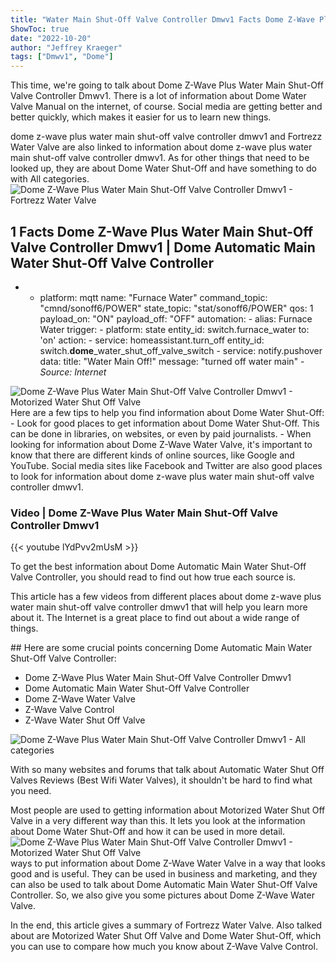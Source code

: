 ```yaml
---
title: "Water Main Shut-Off Valve Controller Dmwv1 Facts Dome Z-Wave Plus"
ShowToc: true 
date: "2022-10-20"
author: "Jeffrey Kraeger" 
tags: ["Dmwv1", "Dome"]
---
```


	
This time, we're going to talk about Dome Z-Wave Plus Water Main Shut-Off Valve Controller Dmwv1. There is a lot of information about Dome Water Valve Manual on the internet, of course. Social media are getting better and better quickly, which makes it easier for us to learn new things.

dome z-wave plus water main shut-off valve controller dmwv1 and Fortrezz Water Valve are also linked to information about dome z-wave plus water main shut-off valve controller dmwv1. As for other things that need to be looked up, they are about Dome Water Shut-Off and have something to do with All categories.
<img loading="lazy" src="https://cdn.shopify.com/s/files/1/0218/7704/products/dome-z-wave-plus-water-main-shut-off-dmwv1_800x.jpg?v=1637672155" onerror="this.onerror=null;this.src='https://blogger.googleusercontent.com/img/a/AVvXsEhe7F7TRXHtjiKvHb5vS7DmnxvpHiDyoYyYvm1nHB3Qp2_w3BnM6A2eq4v7FYxCC9bfZt3a9vIMtAYEKUiaDQbHMg-ViyGmRIj39MLp0bGFfgfYw1Dc9q_H-T0wiTm3l0Uq42dETrN9eC8aGJ9_IORZsxST1AcLR7np1koOfcc7tnHa4S8Mwz_xD9d0=s16000';" alt="Dome Z-Wave Plus Water Main Shut-Off Valve Controller Dmwv1 - Fortrezz Water Valve" >

## 1 Facts Dome Z-Wave Plus Water Main Shut-Off Valve Controller Dmwv1 | Dome Automatic Main Water Shut-Off Valve Controller
-   - platform: mqtt name: "Furnace Water" command_topic: "cmnd/sonoff6/POWER" state_topic: "stat/sonoff6/POWER" qos: 1 payload_on: "ON" payload_off: "OFF" automation: - alias: Furnace Water trigger: - platform: state entity_id: switch.furnace_water to: 'on' action: - service: homeassistant.turn_off entity_id: switch.**dome**_water_shut_off_valve_switch - service: notify.pushover data: title: "Water Main Off!" message: "turned off water main" - <cite>Source: Internet</cite>


<img loading="lazy" src="https://cdn.shopify.com/s/files/1/0218/7704/products/dome-z-wave-plus-water-main-shut-off-dmwv1_600x.jpg?v=1637672155" onerror="this.onerror=null;this.src='https://blogger.googleusercontent.com/img/a/AVvXsEhe7F7TRXHtjiKvHb5vS7DmnxvpHiDyoYyYvm1nHB3Qp2_w3BnM6A2eq4v7FYxCC9bfZt3a9vIMtAYEKUiaDQbHMg-ViyGmRIj39MLp0bGFfgfYw1Dc9q_H-T0wiTm3l0Uq42dETrN9eC8aGJ9_IORZsxST1AcLR7np1koOfcc7tnHa4S8Mwz_xD9d0=s16000';" alt="Dome Z-Wave Plus Water Main Shut-Off Valve Controller Dmwv1 - Motorized Water Shut Off Valve" >
Here are a few tips to help you find information about Dome Water Shut-Off:
- Look for good places to get information about Dome Water Shut-Off. This can be done in libraries, on websites, or even by paid journalists.
- When looking for information about Dome Z-Wave Water Valve, it's important to know that there are different kinds of online sources, like Google and YouTube. Social media sites like Facebook and Twitter are also good places to look for information about dome z-wave plus water main shut-off valve controller dmwv1.

### Video | Dome Z-Wave Plus Water Main Shut-Off Valve Controller Dmwv1
{{< youtube lYdPvv2mUsM >}} 

To get the best information about Dome Automatic Main Water Shut-Off Valve Controller, you should read to find out how true each source is.

This article has a few videos from different places about dome z-wave plus water main shut-off valve controller dmwv1 that will help you learn more about it. The Internet is a great place to find out about a wide range of things.
<script async="async" data-cfasync="false" src="//normallydemandedalter.com/fe63df3c5408708b15d8dc3d9b206b31/invoke.js"></script>
<div id="container-fe63df3c5408708b15d8dc3d9b206b31"></div>
## Here are some crucial points concerning Dome Automatic Main Water Shut-Off Valve Controller:

- Dome Z-Wave Plus Water Main Shut-Off Valve Controller Dmwv1
- Dome Automatic Main Water Shut-Off Valve Controller
- Dome Z-Wave Water Valve
- Z-Wave Valve Control
- Z-Wave Water Shut Off Valve

 <img loading="lazy" src="https://cdn.shopify.com/s/files/1/0218/7704/products/dome-z-wave-plus-water-main-shut-off-dmwv1-front-view.jpg?v=1561469930" onerror="this.onerror=null;this.src='https://blogger.googleusercontent.com/img/a/AVvXsEhe7F7TRXHtjiKvHb5vS7DmnxvpHiDyoYyYvm1nHB3Qp2_w3BnM6A2eq4v7FYxCC9bfZt3a9vIMtAYEKUiaDQbHMg-ViyGmRIj39MLp0bGFfgfYw1Dc9q_H-T0wiTm3l0Uq42dETrN9eC8aGJ9_IORZsxST1AcLR7np1koOfcc7tnHa4S8Mwz_xD9d0=s16000';" alt="Dome Z-Wave Plus Water Main Shut-Off Valve Controller Dmwv1 - All categories" >

With so many websites and forums that talk about Automatic Water Shut Off Valves Reviews (Best Wifi Water Valves), it shouldn't be hard to find what you need.

Most people are used to getting information about Motorized Water Shut Off Valve in a very different way than this. It lets you look at the information about Dome Water Shut-Off and how it can be used in more detail.
<img loading="lazy" src="https://cdn.shopify.com/s/files/1/0218/7704/products/dome-z-wave-plus-water-main-shut-off-dmwv1-size-view_2048x.jpg?v=1637672155" onerror="this.onerror=null;this.src='https://blogger.googleusercontent.com/img/a/AVvXsEhe7F7TRXHtjiKvHb5vS7DmnxvpHiDyoYyYvm1nHB3Qp2_w3BnM6A2eq4v7FYxCC9bfZt3a9vIMtAYEKUiaDQbHMg-ViyGmRIj39MLp0bGFfgfYw1Dc9q_H-T0wiTm3l0Uq42dETrN9eC8aGJ9_IORZsxST1AcLR7np1koOfcc7tnHa4S8Mwz_xD9d0=s16000';" alt="Dome Z-Wave Plus Water Main Shut-Off Valve Controller Dmwv1 - Motorized Water Shut Off Valve" >
ways to put information about Dome Z-Wave Water Valve in a way that looks good and is useful. They can be used in business and marketing, and they can also be used to talk about Dome Automatic Main Water Shut-Off Valve Controller. So, we also give you some pictures about Dome Z-Wave Water Valve.

In the end, this article gives a summary of Fortrezz Water Valve. Also talked about are Motorized Water Shut Off Valve and Dome Water Shut-Off, which you can use to compare how much you know about Z-Wave Valve Control.
	
	

